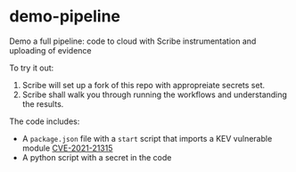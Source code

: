 # demo-pipeline
Demo a full pipeline: code to cloud with Scribe instrumentation and uploading of evidence

To try it out:
1. Scribe will set up a fork of this repo with appropreiate secrets set.
2. Scribe shall walk you through running the workflows and understanding the results.


The code includes:
- A `package.json` file with a `start` script that imports a KEV vulnerable module [CVE-2021-21315](https://nvd.nist.gov/vuln/detail/CVE-2021-21315) 
- A python script with a secret in the code
 
